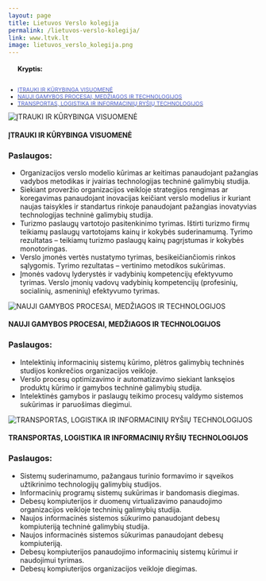 ```yaml
---
layout: page
title: Lietuvos Verslo kolegija
permalink: /lietuvos-verslo-kolegija/
link: www.ltvk.lt
image: lietuvos_verslo_kolegija.png
---
```


<!-- Buttons -->
<ul class="nav nav-tabs" style="font-size: 11px;">
 <h3 style="color: black !important;">Kryptis:</h3>
 <br/>
  <li class="active col-md-2">
      <a data-toggle="tab" href="#home">
        <div style="display:inline; color: #4a5ecf"> ĮTRAUKI IR KŪRYBINGA VISUOMENĖ </div>
      </a>
  </li>
  <li class="col-md-2">
    <a data-toggle="tab" href="#menu1">
       <div style="display:inline; color: #4a5ecf"> NAUJI GAMYBOS PROCESAI, MEDŽIAGOS IR TECHNOLOGIJOS</div>
    </a>
  </li>
  <li class="col-md-2">
    <a data-toggle="tab" href="#menu2">
        <div style="display:inline; color: #4a5ecf"> TRANSPORTAS, LOGISTIKA IR INFORMACINIŲ RYŠIŲ TECHNOLOGIJOS </div>
    </a>
  </li> 
</ul>

<!-- Content -->
<div class="tab-content">
  <div id="home" class="tab-pane fade in active">
    <div class="col-md-12 direction-title">
        <img src="../images/itrauki-ir-kurybinga-visuomene" alt="ĮTRAUKI IR KŪRYBINGA VISUOMENĖ" class="col-md-1">
        <h4 class="col-md-11">
            ĮTRAUKI IR KŪRYBINGA VISUOMENĖ
        </h4>
    </div>
    <h3>Paslaugos:</h3>
    <ul>
        <li> Organizacijos verslo modelio kūrimas ar keitimas panaudojant pažangias vadybos metodikas ir įvairias technologijas techninė galimybių studija.</li>
        <li> Siekiant proveržio organizacijos veikloje strategijos rengimas ar koregavimas panaudojant inovacijas keičiant verslo modelius ir kuriant naujas taisykles ir standartus rinkoje  panaudojant pažangias inovatyvias technologijas techninė galimybių studija.</li>
        <li> Turizmo paslaugų vartotojo pasitenkinimo tyrimas. Ištirti turizmo  firmų teikiamų paslaugų vartotojams kainų ir kokybės suderinamumą. Tyrimo rezultatas – teikiamų turizmo paslaugų kainų pagrįstumas ir kokybės monotoringas.</li>
        <li> Verslo įmonės vertės nustatymo tyrimas, besikeičiančiomis rinkos sąlygomis. Tyrimo rezultatas – vertinimo metodikos sukūrimas.</li>
        <li> Įmonės vadovų  lyderystės ir vadybinių kompetencijų efektyvumo tyrimas. Verslo įmonių vadovų vadybinių kompetencijų (profesinių, socialinių, asmeninių) efektyvumo  tyrimas.</li>
    </ul>
  </div>
  <div id="menu1" class="tab-pane fade">
    <div class="col-md-12 direction-title">
          <img src="../images/nauji-bamybos-procesai-medziagos-technologijos.png" alt="NAUJI GAMYBOS PROCESAI, MEDŽIAGOS IR TECHNOLOGIJOS" class="col-md-1">
          <h4 class="col-md-11">
              NAUJI GAMYBOS PROCESAI, MEDŽIAGOS IR TECHNOLOGIJOS
          </h4>
      </div>
    <h3>Paslaugos:</h3>
    <ul>
        <li>Intelektinių informacinių sistemų kūrimo, plėtros galimybių techninės studijos konkrečios organizacijos veikloje.</li>
        <li>Verslo procesų optimizavimo ir automatizavimo siekiant lanksęios produktų kūrimo ir gamybos techninė galimybių studija.</li>
        <li>Intelektinės gamybos ir paslaugų teikimo procesų valdymo sistemos sukūrimas ir paruošimas diegimui.</li>
    </ul>
  </div>
  <div id="menu2" class="tab-pane fade">
    <div class="col-md-12 direction-title">
          <img src="../images/transportas-logistika-ir-informaciniu-rysiu-technologijos.png" alt="TRANSPORTAS, LOGISTIKA IR INFORMACINIŲ RYŠIŲ TECHNOLOGIJOS" class="col-md-1">
          <h4 class="col-md-11">
              TRANSPORTAS, LOGISTIKA IR INFORMACINIŲ RYŠIŲ TECHNOLOGIJOS
          </h4>
      </div>
    <h3>Paslaugos:</h3>
     <ul>
        <li>Sistemų suderinamumo, pažangaus turinio formavimo ir sąveikos užtikrinimo technologijų  galimybių studijos.</li>
        <li>Informacinių programų sistemų sukūrimas ir bandomasis diegimas.</li>
        <li>Debesų kompiuterijos ir duomenų virtualizavimo panaudojimo organizacijos veikloje techninių galimybių studija.</li>
        <li>Naujos informacinės sistemos sūkurimo panaudojant debesų kompiuteriją techninė galimybių studija.</li>
        <li>Naujos informacinės sistemos sūkurimas panaudojant debesų kompiuteriją.</li>
        <li>Debesų kompiuterijos panaudojimo informacinių sistemų kūrimui ir naudojimui tyrimas.</li>
        <li>Debesų kompiuterijos organizacijos veikloje diegimas.</li>
    </ul>
</div>

